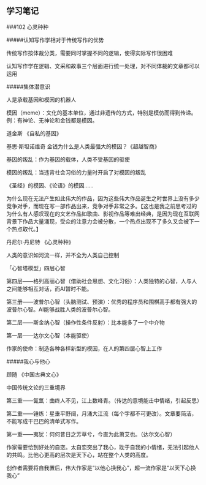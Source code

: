## 学习笔记


###102 心灵种种

#####认知写作学相对于传统写作的优势

传统写作按体裁分类，需要同时掌握不同的逻辑，使得实际写作很困难

认知写作学在逻辑、文采和故事三个层面进行统一处理，对不同体裁的文章都可以运用

#####集体潜意识

人是承载基因和模因的机器人

模因（meme）：文化的基本单位，通过非遗传的方式，特别是模仿而得到传递。例：有神论、无神论和金钱都是模因。

道金斯 《自私的基因》

基思·斯坦诺维奇 金钱为什么是人类最强大的模因？《超越智商》

基因的叛乱：作为基因的载体，人类不受基因的驱使

模因的叛乱：当违背社会习俗的力量时开启了对模因的叛乱

《圣经》的模因、《论语》的模因……

为什么现在无法产生如此伟大的作品，因为这些伟大作品诞生之时世界上没有多少竞争对手，而现在写一部作品出来，竞争对手非常之多。【这也是我之前思考过的为什么有人感叹现在的文艺作品如歌曲、影视作品等难出经典，是因为现在互联网背景下作品大量涌现，受众的注意力会被分散，一个热点出现不了多久又会被下一个热点取代。】

丹尼尔·丹尼特 《心灵种种》

人类的意识如河流一样，并不全为人类自己控制

「心智塔模型」四层心智

第四层——格列高丽心智（借助社会思想、文化习俗）：人类独特的心智，人与人之间能够相互对话，而AI暂时不能。

第三册——波普尔心智（头脑测试、预演）：优秀的程序员和围棋高手都有强大的波普尔心智。AI能够战胜人类的波普尔心智。

第二层——斯金纳心智（操作性条件反射）：比本能多了一个中介物

第一层——达尔文心智（本能驱使）

作家的使命：制造各种各样新型的模因，在人的第四层心智上工作

#####我心与他心

顾随 《中国古典文心》 

中国传统文论的三重境界

第三重——氤氲：曲终人不见，江上数峰青。（传达的意境能击中情绪，引起反思）

第二重——锤炼：星垂平野阔，月涌大江流（每个字都不可更改）。文章要简洁，不能写成干巴巴的清单式写作。

第一重——夷犹：何何昔日之芳草兮，今直为此萧艾也。（达尔文心智）

作家需要恰到好处的自恋。太自恋突出了我心，耽于自我的小情绪，无法引起他人的共鸣。比他心更高的层次是天下心，站在整个人类的高度。

创作者需要将自我置后，伟大作家是“以他心换我心”，超一流作家是“以天下心换我心”



